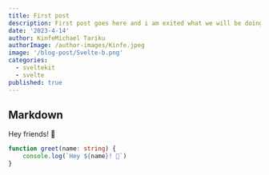 ```yaml
---
title: First post
description: First post goes here and i am exited what we will be doing here.
date: '2023-4-14'
author: KinfeMichael Tariku
authorImage: /author-images/Kinfe.jpeg
image: '/blog-post/Svelte-b.png'
categories:
  - sveltekit
  - svelte
published: true
---
```


## Markdown

Hey friends! 👋

```ts
function greet(name: string) {
	console.log(`Hey ${name}! 👋`)
}
```